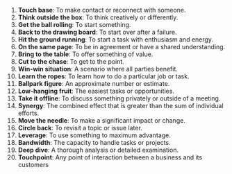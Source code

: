 1. **Touch base**: To make contact or reconnect with someone.
2. **Think outside the box**: To think creatively or differently.
3. **Get the ball rolling**: To start something.
4. **Back to the drawing board**: To start over after a failure.
5. **Hit the ground running**: To start a task with enthusiasm and energy.
6. **On the same page**: To be in agreement or have a shared understanding.
7. **Bring to the table**: To offer something of value.
8. **Cut to the chase**: To get to the point.
9. **Win-win situation**: A scenario where all parties benefit.
10. **Learn the ropes**: To learn how to do a particular job or task.
11. **Ballpark figure**: An approximate number or estimate.
12. **Low-hanging fruit**: The easiest tasks or opportunities.
13. **Take it offline**: To discuss something privately or outside of a meeting.
14. **Synergy**: The combined effect that is greater than the sum of individual efforts.
15. **Move the needle**: To make a significant impact or change.
16. **Circle back**: To revisit a topic or issue later.
17. **Leverage**: To use something to maximum advantage.
18. **Bandwidth**: The capacity to handle tasks or projects.
19. **Deep dive**: A thorough analysis or detailed examination.
20. **Touchpoint**: Any point of interaction between a business and its customers
